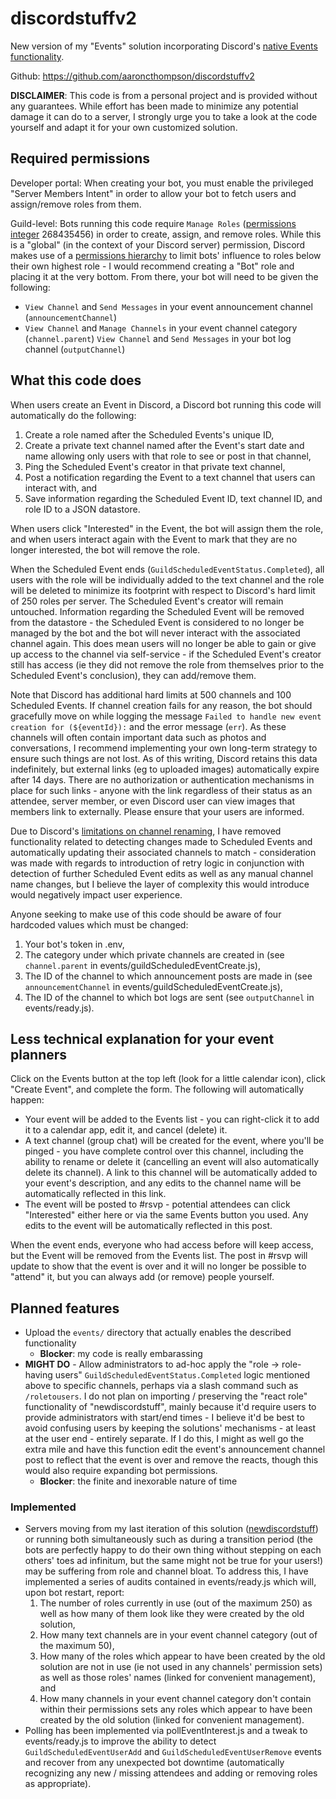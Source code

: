 # discordstuffv2
New version of my "Events" solution incorporating Discord's [native Events functionality](https://support.discord.com/hc/en-us/articles/4409494125719-Scheduled-Events).

Github: https://github.com/aaroncthompson/discordstuffv2

**DISCLAIMER**: This code is from a personal project and is provided without any guarantees. While effort has been made to minimize any potential damage it can do to a server, I strongly urge you to take a look at the code yourself and adapt it for your own customized solution.

## Required permissions
Developer portal: When creating your bot, you must enable the privileged "Server Members Intent" in order to allow your bot to fetch users and assign/remove roles from them.

Guild-level: Bots running this code require `Manage Roles` ([permissions integer](https://discord.com/developers/docs/topics/permissions?utm_source=syndication&pubDate=20250525) 268435456) in order to create, assign, and remove roles. While this is a "global" (in the context of your Discord server) permission, Discord makes use of a [permissions hierarchy](https://discord.com/developers/docs/topics/permissions?utm_source=syndication&pubDate=20250525#permission-hierarchy) to limit bots' influence to roles below their own highest role - I would recommend creating a "Bot" role and placing it at the very bottom. From there, your bot will need to be given the following:
* `View Channel` and `Send Messages` in your event announcement channel (`announcementChannel`)
* `View Channel` and `Manage Channels` in your event channel category (`channel.parent`)
  `View Channel` and `Send Messages` in your bot log channel (`outputChannel`)

## What this code does
When users create an Event in Discord, a Discord bot running this code will automatically do the following:
1. Create a role named after the Scheduled Events's unique ID,
2. Create a private text channel named after the Event's start date and name allowing only users with that role to see or post in that channel,
3. Ping the Scheduled Event's creator in that private text channel,
4. Post a notification regarding the Event to a text channel that users can interact with, and
5. Save information regarding the Scheduled Event ID, text channel ID, and role ID to a JSON datastore.

When users click "Interested" in the Event, the bot will assign them the role, and when users interact again with the Event to mark that they are no longer interested, the bot will remove the role.

When the Scheduled Event ends (`GuildScheduledEventStatus.Completed`), all users with the role will be individually added to the text channel and the role will be deleted to minimize its footprint with respect to Discord's hard limit of 250 roles per server. The Scheduled Event's creator will remain untouched. Information regarding the Scheduled Event will be removed from the datastore - the Scheduled Event is considered to no longer be managed by the bot and the bot will never interact with the associated channel again. This does mean users will no longer be able to gain or give up access to the channel via self-service - if the Scheduled Event's creator still has access (ie they did not remove the role from themselves prior to the Scheduled Event's conclusion), they can add/remove them.

Note that Discord has additional hard limits at 500 channels and 100 Scheduled Events. If channel creation fails for any reason, the bot should gracefully move on while logging the message `Failed to handle new event creation for (${eventId}):` and the error message (`err`). As these channels will often contain important data such as photos and conversations, I recommend implementing your own long-term strategy to ensure such things are not lost. As of this writing, Discord retains this data indefinitely, but external links (eg to uploaded images) automatically expire after 14 days. There are no authorization or authentication mechanisms in place for such links - anyone with the link regardless of their status as an attendee, server member, or even Discord user can view images that members link to externally. Please ensure that your users are informed.

Due to Discord's [limitations on channel renaming](https://support.discord.com/hc/en-us/community/posts/20757990318999-Increase-renaming-channel-API), I have removed functionality related to detecting changes made to Scheduled Events and automatically updating their associated channels to match - consideration was made with regards to introduction of retry logic in conjunction with detection of further Scheduled Event edits as well as any manual channel name changes, but I believe the layer of complexity this would introduce would negatively impact user experience.

Anyone seeking to make use of this code should be aware of four hardcoded values which must be changed:
1. Your bot's token in .env,
2. The category under which private channels are created in (see `channel.parent` in events/guildScheduledEventCreate.js),
3. The ID of the channel to which announcement posts are made in (see `announcementChannel` in events/guildScheduledEventCreate.js),
4. The ID of the channel to which bot logs are sent (see `outputChannel` in events/ready.js).

## Less technical explanation for your event planners
Click on the Events button at the top left (look for a little calendar icon), click "Create Event", and complete the form. The following will automatically happen:
* Your event will be added to the Events list - you can right-click it to add it to a calendar app, edit it, and cancel (delete) it.
* A text channel (group chat) will be created for the event, where you'll be pinged - you have complete control over this channel, including the ability to rename or delete it (cancelling an event will also automatically delete its channel). A link to this channel will be automatically added to your event's description, and any edits to the channel name will be automatically reflected in this link.
* The event will be posted to #⁠rsvp - potential attendees can click "Interested" either here or via the same Events button you used. Any edits to the event will be automatically reflected in this post.

When the event ends, everyone who had access before will keep access, but the Event will be removed from the Events list. The post in #rsvp will update to show that the event is over and it will no longer be possible to "attend" it, but you can always add (or remove) people yourself.

## Planned features
* Upload the `events/` directory that actually enables the described functionality
  * **Blocker**: my code is really embarassing
* **MIGHT DO** - Allow administrators to ad-hoc apply the "role → role-having users" `GuildScheduledEventStatus.Completed` logic mentioned above to specific channels, perhaps via a slash command such as `/roletousers`. I do not plan on importing / preserving the "react role" functionality of "newdiscordstuff", mainly because it'd require users to provide administrators with start/end times - I believe it'd be best to avoid confusing users by keeping the solutions' mechanisms - at least at the user end - entirely separate. If I do this, I might as well go the extra mile and have this function edit the event's announcement channel post to reflect that the event is over and remove the reacts, though this would also require expanding bot permissions.
  * **Blocker**: the finite and inexorable nature of time

### Implemented
* Servers moving from my last iteration of this solution ([newdiscordstuff](https://github.com/aaroncthompson/newdiscordstuff)) or running both simultaneously such as during a transition period (the bots are perfectly happy to do their own thing without stepping on each others' toes ad infinitum, but the same might not be true for your users!) may be suffering from role and channel bloat. To address this, I have implemented a series of audits contained in events/ready.js which will, upon bot restart, report:
  1. The number of roles currently in use (out of the maximum 250) as well as how many of them look like they were created by the old solution,
  2. How many text channels are in your event channel category (out of the maximum 50),
  3. How many of the roles which appear to have been created by the old solution are not in use (ie not used in any channels' permission sets) as well as those roles' names (linked for convenient management), and
  4. How many channels in your event channel category don't contain within their permissions sets any roles which appear to have been created by the old solution (linked for convenient management).
* Polling has been implemented via pollEventInterest.js and a tweak to events/ready.js to improve the ability to detect `GuildScheduledEventUserAdd` and `GuildScheduledEventUserRemove` events and recover from any unexpected bot downtime (automatically recognizing any new / missing attendees and adding or removing roles as appropriate).
